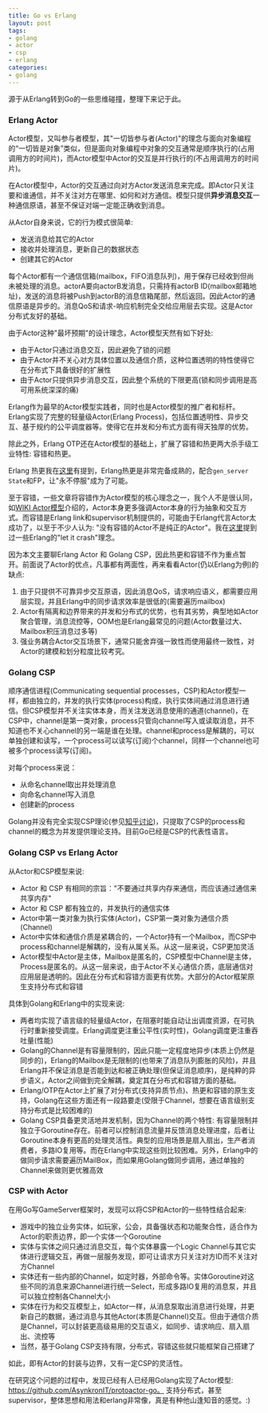 ```yaml
---
title: Go vs Erlang
layout: post
tags:
- golang
- actor
- csp
- erlang
categories:
- golang
---
```


源于从Erlang转到Go的一些思维碰撞，整理下来记于此。

### Erlang Actor

Actor模型，又叫参与者模型，其"一切皆参与者(Actor)"的理念与面向对象编程的“一切皆是对象”类似，但是面向对象编程中对象的交互通常是顺序执行的(占用调用方的时间片)，而Actor模型中Actor的交互是并行执行的(不占用调用方的时间片)。

在Actor模型中，Actor的交互通过向对方Actor发送消息来完成。即Actor只关注要和谁通信，并不关注对方在哪里、如何和对方通信。模型只提供**异步消息交互**一种通信原语，甚至不保证对端一定能正确收到消息。

从Actor自身来说，它的行为模式很简单:

- 发送消息给其它的Actor
- 接收并处理消息，更新自己的数据状态
- 创建其它的Actor

每个Actor都有一个通信信箱(mailbox，FIFO消息队列)，用于保存已经收到但尚未被处理的消息。actorA要向actorB发消息，只需持有actorB ID(mailbox邮箱地址)，发送的消息将被Push到actorB的消息信箱尾部，然后返回。因此Actor的通信原语是异步的。消息QoS和请求-响应机制完全交给应用层去实现。这是Actor分布式友好的基础。

由于Actor这种"最坏预期"的设计理念，Actor模型天然有如下好处:

- 由于Actor只通过消息交互，因此避免了锁的问题
- 由于Actor并不关心对方具体位置以及通信介质，这种位置透明的特性使得它在分布式下具备很好的扩展性
- 由于Actor只提供异步消息交互，因此整个系统的下限更高(锁和同步调用是高可用系统深深的痛)

Erlang作为最早的Actor模型实践者，同时也是Actor模型的推广者和标杆。Erlang实现了完整的轻量级Actor(Erlang Process)，包括位置透明性、异步交互、基于规约的公平调度器等。使得它在并发和分布式方面有得天独厚的优势。

除此之外，Erlang OTP还在Actor模型的基础上，扩展了容错和热更两大杀手级工业特性: 容错和热更。

Erlang 热更我在[这里](https://wudaijun.com/2015/04/erlang-hotcode/)有提到，Erlang热更是非常完备成熟的，配合`gen_server State`和FP，让"永不停服"成为了可能。

至于容错，一些文章将容错作为Actor模型的核心理念之一，我个人不是很认同，如[WIKI Actor模型](https://zh.m.wikipedia.org/zh-hans/%E6%BC%94%E5%91%98%E6%A8%A1%E5%9E%8B)介绍的，Actor本身更多强调Actor本身的行为抽象和交互方式。而容错是Erlang link和supervisor机制提供的，可能由于Erlang代言Actor太成功了，以至于不少人认为: "没有容错的Actor不是纯正的Actor"。我在[这里](https://wudaijun.com/2018/07/gs-flexiblity-reliability/)提到过一些Erlang的"let it crash"理念。

因为本文主要聊Erlang Actor 和 Golang CSP，因此热更和容错不作为重点暂开。前面说了Actor的优点，凡事都有两面性，再来看看Actor(仍以Erlang为例)的缺点:

1. 由于只提供不可靠异步交互原语，因此消息QoS，请求响应语义，都需要应用层实现，并且Erlang中的同步请求效率是很低的(需要遍历mailbox)
2. Actor有隔离和边界带来的并发和分布式的优势，也有其劣势，典型地如Actor聚合管理，消息流控等，OOM也是Erlang最常见的问题(Actor数量过大、Mailbox积压消息过多等)
3. 强业务耦合Actor交互场景下，通常只能舍弃强一致性而使用最终一致性，对Actor的建模和划分粒度比较考究。

### Golang CSP

顺序通信进程(Communicating sequential processes，CSP)和Actor模型一样，都由独立的，并发的执行实体(process)构成，执行实体间通过消息进行通信。但CSP模型并不关注实体本身，而关注发送消息使用的通道(channel)，在CSP中，channel是第一类对象，process只管向channel写入或读取消息，并不知道也不关心channel的另一端是谁在处理。channel和process是解耦的，可以单独创建和读写，一个process可以读写(订阅)个channel，同样一个channel也可被多个process读写(订阅)。

对每个process来说：

- 从命名channel取出并处理消息
- 向命名channel写入消息
- 创建新的process

Golang并没有完全实现CSP理论(参见[知乎讨论](https://www.zhihu.com/question/26192499))，只提取了CSP的process和channel的概念为并发提供理论支持。目前Go已经是CSP的代表性语言。

### Golang CSP vs Erlang Actor

从Actor和CSP模型来说:

- Actor 和 CSP 有相同的宗旨："不要通过共享内存来通信，而应该通过通信来共享内存"
- Actor 和 CSP 都有独立的，并发执行的通信实体
- Actor中第一类对象为执行实体(Actor)，CSP第一类对象为通信介质(Channel)
- Actor中实体和通信介质是紧耦合的，一个Actor持有一个Mailbox，而CSP中process和channel是解耦的，没有从属关系。从这一层来说，CSP更加灵活
- Actor模型中Actor是主体，Mailbox是匿名的，CSP模型中Channel是主体，Process是匿名的。从这一层来说，由于Actor不关心通信介质，底层通信对应用层是透明的。因此在分布式和容错方面更有优势。大部分的Actor框架原生支持分布式和容错

具体到Golang和Erlang中的实现来说:

- 两者均实现了语言级的轻量级Actor，在阻塞时能自动让出调度资源，在可执行时重新接受调度。Erlang调度更注重公平性(实时性)，Golang调度更注重吞吐量(性能)
- Golang的Channel是有容量限制的，因此只能一定程度地异步(本质上仍然是同步的)，Erlang的Mailbox是无限制的(也带来了消息队列膨胀的风险)，并且Erlang并不保证消息是否能到达和被正确处理(但保证消息顺序)，是纯粹的异步语义，Actor之间做到完全解耦，奠定其在分布式和容错方面的基础。
- Erlang/OTP在Actor上扩展了对分布式(支持异质节点)、热更和容错的原生支持，Golang在这些方面还有一段路要走(受限于Channel，想要在语言级别支持分布式是比较困难的)
- Golang CSP具备更灵活地并发机制，因为Channel的两个特性: 有容量限制并独立于Goroutine存在。前者可以控制消息流量并反馈消息处理进度，后者让Goroutine本身有更高的处理灵活性。典型的应用场景是扇入扇出，生产者消费者，多路IO复用等。而在Erlang中实现这些则比较困难。另外，Erlang中的做同步请求需要遍历MailBox，而如果用Golang做同步调用，通过单独的Channel来做则更优雅高效

### CSP with Actor

在用Go写GameServer框架时，发现可以将CSP和Actor的一些特性结合起来:

- 游戏中的独立业务实体，如玩家，公会，具备强状态和功能聚合性，适合作为Actor的职责边界，即一个实体一个Goroutine
- 实体与实体之间只通过消息交互，每个实体暴露一个Logic Channel与其它实体进行逻辑交互，再做一层服务发现，即可让请求方只关注对方ID而不关注对方Channel
- 实体还有一些内部的Channel，如定时器，外部命令等。实体Goroutine对这些不同的消息来源Channel进行统一Select，形成多路IO复用的消息泵，并且可以独立控制各Channel大小
- 实体在行为和交互模型上，如Actor一样，从消息泵取出消息进行处理，并更新自己的数据，通过消息与其他Actor(本质是Channel)交互。但由于通信介质是Channel，可以封装更高级易用的交互语义，如同步、请求响应、扇入扇出、流控等
- 当然，基于Golang CSP支持有限，分布式，容错这些就只能框架自己搭建了

如此，即有Actor的封装与边界，又有一定CSP的灵活性。

在研究这个问题的过程中，发现已经有人已经用Golang实现了Actor模型: https://github.com/AsynkronIT/protoactor-go。 支持分布式，甚至supervisor，整体思想和用法和erlang非常像，真是有种他山逢知音的感觉。:)
